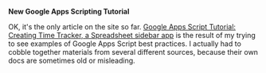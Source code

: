 **New Google Apps Scripting Tutorial**

OK, it's the only article on the site so far. 
[Google Apps Script Tutorial: Creating Time Tracker, a Spreadsheet sidebar app](tutorials/apps-script-sidebar-tutorial.md)
is the result of my trying to see examples of Google Apps Script best practices.  I actually had to cobble
together materials from several different sources, because their own docs are sometimes old or misleading.
